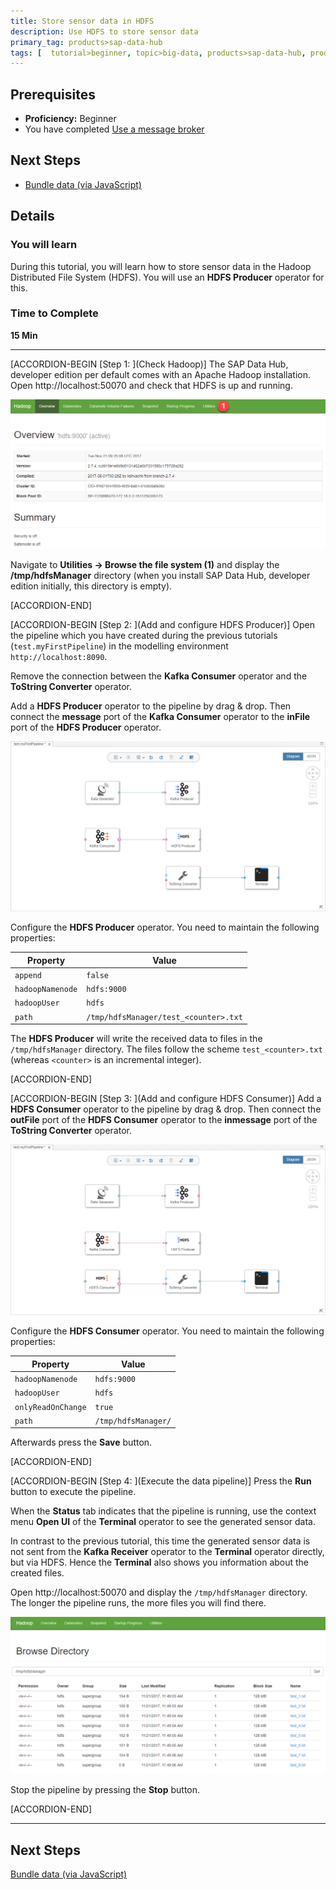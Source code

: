 ```yaml
---
title: Store sensor data in HDFS
description: Use HDFS to store sensor data
primary_tag: products>sap-data-hub
tags: [  tutorial>beginner, topic>big-data, products>sap-data-hub, products>sap-vora ]
---
```


## Prerequisites  
 - **Proficiency:** Beginner
 - You have completed [Use a message broker](http://www.sap.com/developer/tutorials/datahub-pipelines-broker.html)

## Next Steps
 - [Bundle data (via JavaScript)](http://www.sap.com/developer/tutorials/datahub-pipelines-bundledata.html)

## Details
### You will learn  
During this tutorial, you will learn how to store sensor data in the Hadoop Distributed File System (HDFS). You will use an **HDFS Producer** operator for this.

### Time to Complete
**15 Min**

---

[ACCORDION-BEGIN [Step 1: ](Check Hadoop)]
The SAP Data Hub, developer edition per default comes with an Apache Hadoop installation. Open http://localhost:50070 and check that HDFS is up and running.

![picture_01](./datahub-pipelines-storeinhdfs_01.png)  

Navigate to **Utilities -> Browse the file system (1)** and display the **/tmp/hdfsManager** directory (when you install SAP Data Hub, developer edition initially, this directory is empty).

[ACCORDION-END]

[ACCORDION-BEGIN [Step 2: ](Add and configure HDFS Producer)]
Open the pipeline which you have created during the previous tutorials (`test.myFirstPipeline`) in the modelling environment `http://localhost:8090`.

Remove the connection between the **Kafka Consumer** operator and the **ToString Converter** operator.

Add a **HDFS Producer** operator to the pipeline by drag & drop. Then connect the **message** port of the **Kafka Consumer** operator to the **inFile** port of the **HDFS Producer** operator.

![picture_02](./datahub-pipelines-storeinhdfs_02.png)  

Configure the **HDFS Producer** operator. You need to maintain the following properties:

| Property                       | Value                                 |
| ------------------------------ | ------------------------------------- |
| `append`                       | `false`                               |
| `hadoopNamenode`               | `hdfs:9000`                           |
| `hadoopUser`                   | `hdfs`                                |
| `path`                         | `/tmp/hdfsManager/test_<counter>.txt` |

The **HDFS Producer** will write the received data to files in the `/tmp/hdfsManager` directory. The files follow the scheme `test_<counter>.txt` (whereas `<counter>` is an incremental integer).

[ACCORDION-END]

[ACCORDION-BEGIN [Step 3: ](Add and configure HDFS Consumer)]
Add a **HDFS Consumer** operator to the pipeline by drag & drop. Then connect the **outFile** port of the **HDFS Consumer** operator to the **inmessage** port of the **ToString Converter** operator.

![picture_03](./datahub-pipelines-storeinhdfs_03.png)  

Configure the **HDFS Consumer** operator. You need to maintain the following properties:

| Property                       | Value                               |
| ------------------------------ | ----------------------------------- |
| `hadoopNamenode`               | `hdfs:9000`                         |
| `hadoopUser`                   | `hdfs`                              |
| `onlyReadOnChange`             | `true`                              |
| `path`                         | `/tmp/hdfsManager/`                 |

Afterwards press the **Save** button.

[ACCORDION-END]

[ACCORDION-BEGIN [Step 4: ](Execute the data pipeline)]
Press the **Run** button to execute the pipeline.

When the **Status** tab indicates that the pipeline is running, use the context menu **Open UI** of the **Terminal** operator to see the generated sensor data.

In contrast to the previous tutorial, this time the generated sensor data is not sent from the **Kafka Receiver** operator to the **Terminal** operator directly, but via HDFS. Hence the **Terminal** also shows you information about the created files.

Open http://localhost:50070 and display the `/tmp/hdfsManager` directory. The longer the pipeline runs, the more files you will find there.

![picture_04](./datahub-pipelines-storeinhdfs_04.png)  

Stop the pipeline by pressing the **Stop** button.

[ACCORDION-END]

---

## Next Steps
[Bundle data (via JavaScript)](http://www.sap.com/developer/tutorials/datahub-pipelines-bundledata.html)
